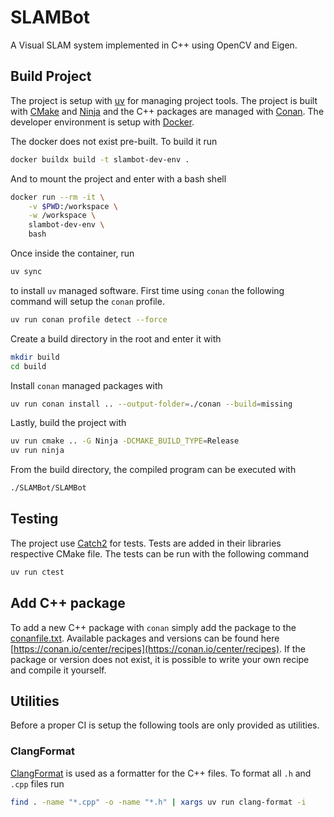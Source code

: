 # SLAMBot

A Visual SLAM system implemented in C++ using OpenCV and Eigen.

## Build Project
The project is setup with [uv](https://github.com/astral-sh/uv) for managing
project tools. The project is built with [CMake](https://cmake.org/) and
[Ninja](https://ninja-build.org/) and the C++ packages are managed with
[Conan](https://conan.io/). The developer environment is setup with
[Docker](https://www.docker.com/).

The docker does not exist pre-built. To build it run
```sh
docker buildx build -t slambot-dev-env .
```
And to mount the project and enter with a bash shell
```sh
docker run --rm -it \
    -v $PWD:/workspace \
    -w /workspace \
    slambot-dev-env \
    bash
```

Once inside the container, run
```sh
uv sync
```
to install `uv` managed software. First time using `conan` the following command
will setup the `conan` profile.
```sh
uv run conan profile detect --force
```
Create a build directory in the root and enter it with
```sh
mkdir build
cd build
```
Install `conan` managed packages with
```sh
uv run conan install .. --output-folder=./conan --build=missing
```
Lastly, build the project with
```sh
uv run cmake .. -G Ninja -DCMAKE_BUILD_TYPE=Release
uv run ninja
```

From the build directory, the compiled program can be executed with
```sh
./SLAMBot/SLAMBot
```

## Testing
The project use [Catch2](https://github.com/catchorg/Catch2) for tests. Tests
are added in their libraries respective CMake file. The tests can be run with
the following command
```sh
uv run ctest
```

## Add C++ package
To add a new C++ package with `conan` simply add the package to the
[conanfile.txt](./conanfile.txt). Available packages and versions can be found
here [https://conan.io/center/recipes](https://conan.io/center/recipes). If the
package or version does not exist, it is possible to write your own recipe and
compile it yourself.

## Utilities
Before a proper CI is setup the following tools are only provided as utilities.
### ClangFormat
[ClangFormat](https://clang.llvm.org/docs/ClangFormat.html) is used as a
formatter for the C++ files. To format all `.h` and `.cpp` files run
```sh
find . -name "*.cpp" -o -name "*.h" | xargs uv run clang-format -i
```
